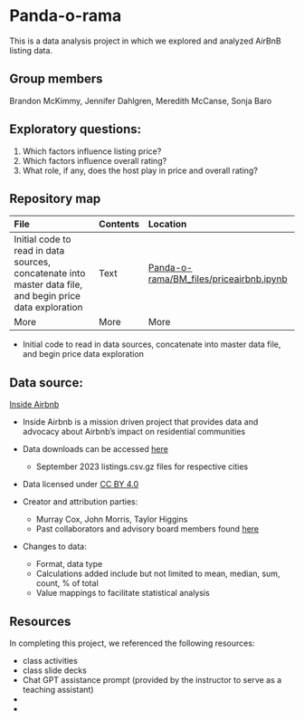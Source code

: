 # Panda-o-rama

This is a data analysis project in which we explored and analyzed AirBnB listing data. 

## Group members
Brandon McKimmy, Jennifer Dahlgren, Meredith McCanse, Sonja Baro


## Exploratory questions:
1. Which factors influence listing price?
2. Which factors influence overall rating?
3. What role, if any, does the host play in price and overall rating?

## Repository map
| File         | Contents       | Location      |
|:-------------|:---------------|:--------------|
|Initial code to read in data sources, concatenate into master data file, and begin price data exploration          |       Text     |[Panda-o-rama/BM_files/priceairbnb.ipynb](https://github.com/bmckimmy/Panda-o-rama/blob/main/BM_files/priceairbnb.ipynb) |
| More         |       More     |          More |


* Initial code to read in data sources, concatenate into master data file, and begin price data exploration

## Data source:
[Inside Airbnb](http://insideairbnb.com/about/)

* Inside Airbnb is a mission driven project that provides data and advocacy about Airbnb’s impact on residential communities

* Data downloads can be accessed [here](http://insideairbnb.com/get-the-data) <br>
  * September 2023 listings.csv.gz files for respective cities 

* Data licensed under [CC BY 4.0](https://creativecommons.org/licenses/by/4.0/)

* Creator and attribution parties:
  * Murray Cox, John Morris, Taylor Higgins
  * Past collaborators and advisory board members found [here](http://insideairbnb.com/about/)

* Changes to data:
  * Format, data type
  * Calculations added include but not limited to mean, median, sum, count, % of total
  * Value mappings to facilitate statistical analysis

## Resources
In completing this project, we referenced the following resources:
* class activities
* class slide decks
* Chat GPT assistance prompt (provided by the instructor to serve as a teaching assistant)
* 
* 
